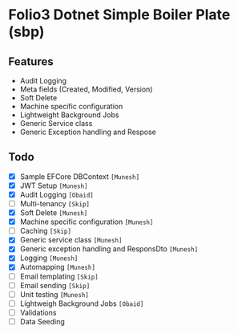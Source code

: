 # Folio3 Dotnet Simple Boiler Plate (sbp)


## Features
* Audit Logging
* Meta fields (Created, Modified, Version)
* Soft Delete
* Machine specific configuration
* Lightweight Background Jobs
* Generic Service class 
* Generic Exception handling and Respose

## Todo

- [x] Sample EFCore DBContext          `[Munesh]`
- [x] JWT Setup            `[Munesh]`
- [x] Audit Logging        `[Obaid]`
- [ ] Multi-tenancy        `[Skip]`
- [x] Soft Delete          `[Munesh]`
- [x] Machine specific configuration `[Munesh]`
- [ ] Caching              `[Skip]`
- [x] Generic service class `[Munesh]`
- [x] Generic exception handling and ResponsDto `[Munesh]`
- [x] Logging            `[Munesh]`
- [x] Automapping        `[Munesh]` 
- [ ] Email templating  `[Skip]`
- [ ] Email sending `[Skip]`
- [ ] Unit testing            `[Munesh]`
- [ ] Lightweigh Background Jobs `[Obaid]`
- [ ] Validations
- [ ] Data Seeding
